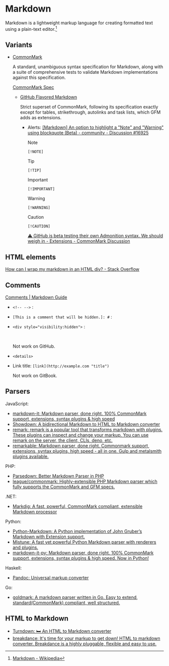 # Markdown
Markdown is a lightweight markup language for creating formatted text using a plain-text editor.[^wiki]

[^wiki]: [Markdown - Wikipedia](https://en.wikipedia.org/wiki/Markdown)

## Variants
- [CommonMark](https://commonmark.org/)

  A standard, unambiguous syntax specification for Markdown, along with a suite of comprehensive tests to validate Markdown implementations against this specification.

  [CommonMark Spec](https://spec.commonmark.org/current)

  - [GitHub Flavored Markdown](https://github.github.com/gfm/)

    Strict superset of CommonMark, following its specification exactly except for tables, strikethrough, autolinks and task lists, which GFM adds as extensions.

    - Alerts: [\[Markdown\] An option to highlight a "Note" and "Warning" using blockquote (Beta) - community - Discussion #16925](https://github.com/orgs/community/discussions/16925)

      > [!NOTE]
      > `[!NOTE]`
      
      > [!TIP]
      > `[!TIP]`

      > [!IMPORTANT]
      > `[!IMPORTANT]`

      > [!WARNING]
      > `[!WARNING]`

      > [!CAUTION]
      > `[!CAUTION]`

      [⚠️ GitHub is beta testing their own Admonition syntax. We should weigh in - Extensions - CommonMark Discussion](https://talk.commonmark.org/t/github-is-beta-testing-their-own-admonition-syntax-we-should-weigh-in/4173/5)

## HTML elements
[How can I wrap my markdown in an HTML div? - Stack Overflow](https://stackoverflow.com/questions/29368902/how-can-i-wrap-my-markdown-in-an-html-div)

## Comments
[Comments | Markdown Guide](https://www.markdownguide.org/hacks/#comments)

- `<!-- -->` :

  <!-- This is a comment that will be hidden. -->

- `[This is a comment that will be hidden.]: #` :

  [This is a comment that will be hidden.]: #

- `<div style="visibility:hidden">` :

  <div style="visibility:hidden">This is a comment that will be hidden.</div>

  Not work on GitHub.

- `<details>`

- Link title: `[link](http://example.com "title")`

  Not work on GitBook.

## Parsers
JavaScript:
- [markdown-it: Markdown parser, done right. 100% CommonMark support, extensions, syntax plugins & high speed](https://github.com/markdown-it/markdown-it)
- [Showdown: A bidirectional Markdown to HTML to Markdown converter](https://github.com/showdownjs/showdown)
- [remark: remark is a popular tool that transforms markdown with plugins. These plugins can inspect and change your markup. You can use remark on the server, the client, CLIs, deno, etc.](https://github.com/remarkjs/remark)
- [remarkable: Markdown parser, done right. Commonmark support, extensions, syntax plugins, high speed - all in one. Gulp and metalsmith plugins available.](https://github.com/jonschlinkert/remarkable)

PHP:
- [Parsedown: Better Markdown Parser in PHP](https://github.com/erusev/parsedown)
- [league/commonmark: Highly-extensible PHP Markdown parser which fully supports the CommonMark and GFM specs.](https://github.com/thephpleague/commonmark)

.NET:
- [Markdig: A fast, powerful, CommonMark compliant, extensible Markdown processor](https://github.com/xoofx/markdig)

Python:
- [Python-Markdown: A Python implementation of John Gruber’s Markdown with Extension support.](https://github.com/Python-Markdown/markdown)
- [Mistune: A fast yet powerful Python Markdown parser with renderers and plugins.](https://github.com/lepture/mistune)
- [markdown-it-py: Markdown parser, done right. 100% CommonMark support, extensions, syntax plugins & high speed. Now in Python!](https://github.com/executablebooks/markdown-it-py)

Haskell:
- [Pandoc: Universal markup converter](https://github.com/jgm/pandoc)

Go:
- [goldmark: A markdown parser written in Go. Easy to extend, standard(CommonMark) compliant, well structured.](https://github.com/yuin/goldmark)

## HTML to Markdown
- [Turndown: 🛏 An HTML to Markdown converter](https://github.com/mixmark-io/turndown)
- [breakdance: It's time for your markup to get down! HTML to markdown converter. Breakdance is a highly pluggable, flexible and easy to use.](https://github.com/breakdance/breakdance)